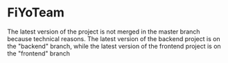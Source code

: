 # FiYoTeam

The latest version of the project is not merged in the master branch because technical reasons.
The latest version of the backend project is on the "backend" branch, while the latest version of the frontend project is on the "frontend" branch
